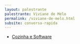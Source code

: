 ```yaml
---
layout: palestrante
palestrante: Viviane de Melo
permalink: /viviane-de-melo.html
subsite: conversa-rapida
---
```


* [Cozinha e Software](/conversa-rapida/viviane-de-melo-cozinha-e-software)
